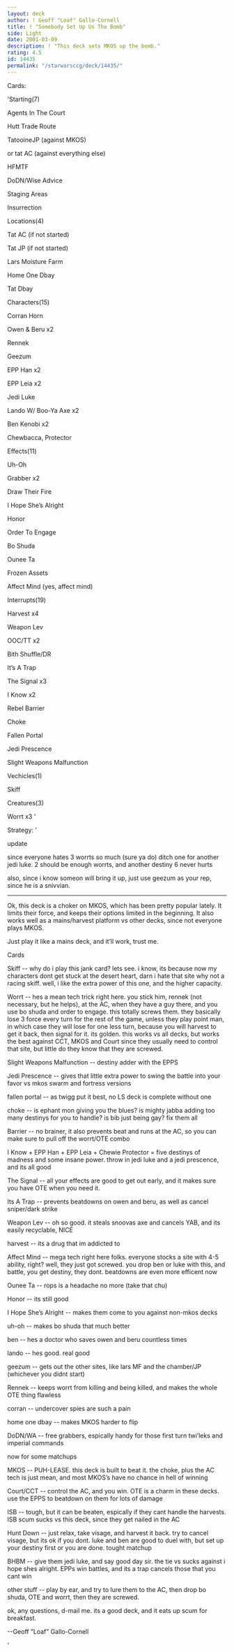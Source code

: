 ```yaml
---
layout: deck
author: ! Geoff "Loaf" Gallo-Cornell
title: ! "Somebody Set Up Us The Bomb"
side: Light
date: 2001-03-09
description: ! "This deck sets MKOS up the bomb."
rating: 4.5
id: 14435
permalink: "/starwarsccg/deck/14435/"
---
```

Cards: 

'Starting(7)

Agents In The Court

Hutt Trade Route

TatooineJP (against MKOS)

  or  tat AC (against everything else)

HFMTF

DoDN/Wise Advice

Staging Areas

Insurrection



Locations(4)

Tat AC (if not started)

Tat JP (if not started)

Lars Moisture Farm

Home One Dbay

Tat Dbay


Characters(15)

Corran Horn

Owen & Beru x2

Rennek

Geezum

EPP Han x2

EPP Leia x2

Jedi Luke 

Lando W/ Boo-Ya Axe x2

Ben Kenobi x2

Chewbacca, Protector


Effects(11)

Uh-Oh

Grabber x2

Draw Their Fire

I Hope She’s Alright

Honor

Order To Engage

Bo Shuda

Ounee Ta

Frozen Assets

Affect Mind (yes, affect mind)


Interrupts(19)

Harvest x4

Weapon Lev

OOC/TT x2

Bith Shuffle/DR

It’s A Trap

The Signal x3

I Know x2

Rebel Barrier

Choke

Fallen Portal

Jedi Prescence

Slight Weapons Malfunction


Vechicles(1)

Skiff


Creatures(3)

Worrt x3 '

Strategy: '

update 

since everyone hates 3 worrts so much (sure ya do) ditch one for another jedi luke. 2 should be enough worrts, and another destiny 6 never hurts


also, since i know someon will bring it up, just use geezum as your rep, since he is a snivvian. 

-------


Ok, this deck is a choker on MKOS, which has been pretty popular lately. It limits their force, and keeps their options limited in the beginning. It also works well as a mains/harvest platform vs other decks, since not everyone plays MKOS.


Just play it like a mains deck, and it’ll work, trust me.


Cards


Skiff -- why do i play this jank card? lets see. i know, its because now my characters dont get stuck at the desert heart, darn i hate that site why not a racing skiff. well, i like the extra power of this one, and the higher capacity.


Worrt -- hes a mean tech trick right here. you stick him, rennek (not necessary, but he helps), at the AC, when they have a guy there, and you use bo shuda and order to engage. this totally screws them. they basically lose 3 force every turn for the rest of the game, unless they play point man, in which case they will lose for one less turn, because you will harvest to get it back, then signal for it. its golden. this works vs all decks, but works the best against CCT, MKOS and Court since they usually need to control that site, but little do they know that they are screwed.


Slight Weapons Malfunction -- destiny adder with the EPPS


Jedi Prescence -- gives that little extra power to swing the battle into your favor vs mkos swarm and fortress versions


fallen portal -- as twigg put it best, no LS deck is complete without one


choke -- is ephant mon giving you the blues? is mighty jabba adding too many destinys for you to handle? is bib just being gay? fix them all


Barrier -- no brainer, it also prevents beat and runs at the AC, so you can make sure to pull off the worrt/OTE combo


I Know + EPP Han + EPP Leia + Chewie Protector = five destinys of madness and some insane power. throw in jedi luke and a jedi prescence, and its all good


The Signal -- all your effects are good to get out early, and it makes sure you have OTE when you need it.


Its A Trap -- prevents beatdowns on owen and beru, as well as cancel sniper/dark strike


Weapon Lev -- oh so good. it steals snoovas axe and cancels YAB, and its easily recyclable, NICE


harvest -- its a drug that im addicted to


Affect Mind -- mega tech right here folks. everyone stocks a site with 4-5 ability, right? well, they just got screwed. you drop ben or luke with this, and battle, you get destiny, they dont. beatdowns are even more efficent now


Ounee Ta -- rops is a headache no more (take that chu)


Honor -- its still good


I Hope She’s Alright -- makes them come to you against non-mkos decks


uh-oh -- makes bo shuda that much better


ben -- hes a doctor who saves owen and beru countless times


lando -- hes good. real good


geezum -- gets out the other sites, like lars MF and the chamber/JP (whichever you didnt start)


Rennek -- keeps worrt from killing and being killed, and makes the whole OTE thing flawless


corran -- undercover spies are such a pain


home one dbay -- makes MKOS harder to flip


DoDN/WA -- free grabbers, espically handy for those first turn twi’leks and imperial commands


now for some matchups


MKOS -- PUH-LEASE. this deck is built to beat it. the choke, plus the AC tech is just mean, and most MKOS’s have no chance in hell of winning


Court/CCT -- control the AC, and you win. OTE is a charm in these decks. use the EPPS to beatdown on them for lots of damage


ISB -- tough, but it can be beaten, espically if they cant handle the harvests. ISB scum sucks vs this deck, since they get nailed in the AC


Hunt Down -- just relax, take visage, and harvest it back. try to cancel visage, but its ok if you dont. luke and ben are good to duel with, but set up your destiny first or you are done. tought matchup


BHBM -- give them jedi luke, and say good day sir. the tie vs sucks against i hope shes alright. EPPs win battles, and its a trap cancels those that you cant win


other stuff -- play by ear, and try to lure them to the AC, then drop bo shuda, OTE and worrt, then they are screwed.


ok, any questions, d-mail me. its a good deck, and it eats up scum for breakfast.


--Geoff ”Loaf” Gallo-Cornell

'
